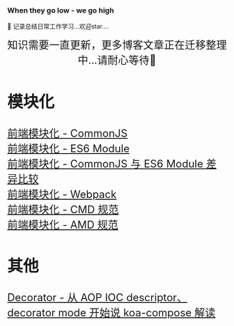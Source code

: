 ### When they go low - we go high

🌈 记录总结日常工作学习...欢迎star....

<!-- 2019 todo list  | status |
-| - |
`TypeScript` | 👋 learning |
`electron` | 🚩 working on |
`node - IPC` | 🚩 working on | -->

<!-- | 优化 | [防抖与节流](/JS/debounce.md) -->

 <!-- [数组方法](/JS/ARRAY_FUNC.md)[对象方法](/JS/OOJECT_FUNC.md)[原型链方法](/JS/JS_COMMON_FUNC.md)-->

<!-- [es6 class](/network/ES6/es6_class.md)
[类的继承](/network/ES6/es6_%E7%B1%BB%E7%9A%84%E7%BB%A7%E6%89%BF.md)
[async 下的异步编程](/network/ES6/async_await_conding.md) -->



<!-- ##### 浏览器系列
* [【浏览器系列 1-1】线程与进程](/browser/JS_browser_thread.md)
* [【浏览器系列 1-2】页面渲染-老话新谈](/network/how_browser_work.md)
* [【浏览器系列 1-3】浏览器存储](/browser/browser_storage.md)
* [【浏览器系列 1-4】Javascript垃圾回收](/JS/GC.md)
* [【浏览器系列 1-5】Javascript内存分配](/JS/memory_allocation.md)
* [【浏览器系列 1-6】浏览器跨域总结](/browser/CORS.md)`hot`
* [【浏览器系列 1-7】性能优化1 - 整体流程优化](/browser/rending_optimize.md)
* [【浏览器系列 1-8】性能优化2 - css基本性能优化](/CSS/css_optimize.md)
* [【浏览器系列 1-9】浏览器事件模型](/JS/eventMode.md)
* [【浏览器系列 1-10】浏览器中的cookie](/browser/cookie.md)   `new`
* [【浏览器系列 1-11】性能优化3 - 从渲染Timeline中深入交互优化](/browser/PaintTiming.md) `new`
* [【浏览器系列 1-12】屏幕刷新与requestAnimationFrame](/CSS/RAF.md)
* [【浏览器系列 1-13】性能优化4 - 从webpack打包配置的优化](/browser/webpack_optimize.md) `new`
* [【浏览器系列 1-14】性能优化5 - 从CSS合成层着手的渲染优化](/CSS/GPU.md) `写作中...`
* 【浏览器系列 1-15】性能优化6 - 前端资源重新加载  -->

<!-- | 其他 | [常见算法的JS实现](/algorithm/common.md/) -->

<!-- ##### ECMAScript 系列`Javascript` `ES6`
* [【ES6 1-1】Decorator - 肩负历史前行](/ES6/decorator.md)
* [【ES6 1-1】Async/await - 同步方式写异步](/ES6/async_await_conding.md)
* [【JS 2-1】Javascript EventLoop In Browser](/JS/eventloop.md)
* [【JS 2-2】再看闭包](/JS/closure.md)
* [【JS 2-3】作用域链](/JS/[[SCOPE]].md)
* [【JS 2-4】微任务](/JS/microTask.md)
* [【JS 2-5】Javascript模块化方案总结](/project_build/js_modules.md)
* [【JS 2-6】this指向哪里](/JS/apply_call_bind_this.md)
* [【JS 2-7】类型检测](/JS/type_inspect.md)
* [【JS 2-7】RAF-熟悉的陌生人](/CSS/RAF.md) `写作中...`
* [【JS 2-8】函数参数传值还是传引用](/JS/function_param.md)    -->

<!-- ##### Typescript
* 【Typescript 1-1】typescript中的模块化
* 【Typescript 1-2】ts + vue2.x 开发总结

##### 设计模式系列
* [【设计模式 1-X】设计模式总览](/design_mode/summary.md)
* [【设计模式 1-1】观察者模式](/design_mode/observer.md)
* [【设计模式 1-2】单例模式](/design_mode/singleton.md)
* [【设计模式 1-3】策略模式](/design_mode/strategy.md)
* [【设计模式 1-4】原型模式](/design_mode/prototype.md) -->


<!-- ##### 手写模拟系列
* [【数据结构 1-1】单链表](/algorithm/data_structure/linkedlist/)、[数组](/algorithm/data_structure/array/)、[顺序栈](/algorithm/data_structure/stack/) 、[顺序队列](/algorithm/data_structure/queue/)
* [【排序 2-1】冒泡排序](/algorithm/data_structure/sort/BubbleSort.js)、[选择排序](/algorithm/data_structure/sort/SelectSort.js)、[插入+希尔排序](/algorithm/data_structure/sort/InsertSort.js)
* [【排序 2-2】归并排序](/algorithm/data_structure/sort/MergeSort.js)、[快速排序](/algorithm/data_structure/sort/QuickSort.js)
* [【排序 2-3】计数排序](/algorithm/data_structure/sort/CountSort.js)、[桶排序](/algorithm/data_structure/sort/BucketSort.js)
* [【模拟 3-1】手工实现一个Promise](https://github.com/HXWfromDJTU/sw-promise)
* [【模拟 3-2】手工实现深拷贝](/algorithm/deepCopy.js)
* [【模拟 3-3】ES3模拟实现 apply-call-bind](/algorithm/bind.js)
* [【模拟 3-4】实现简单的eventEmitter](/algorithm/data_structure/observer.js)
* [【模拟 3-5】数组扁平化](/algorithm/flatten.js)
* [【模拟 3-6】防抖与节流](/algorithm/debounce_throttle.js)
* [【模拟 3-7】New_Extend_Create_Assign_Instanceof模拟](/algorithm/instanceof.js)
* [【模拟 3-8】LazyMan--模拟一个简单的异步链式调用栈](/algorithm/LazyMan.js)
* [【模拟 3-9】模拟一个基础的前端路由](/algorithm/router)  `new`
* [【模拟 3-10】模拟一个简单的KOA](https://github.com/HXWfromDJTU/sw-koa)  `new`

##### 网络传输系列
* [【传输层 1-1】DNS基本原理](/network/DNS.md)
* [【传输层 1-2】TCP与UDP](/network/network_class/TCP.md)
* [【应用层 2-1】HTTP 2.0🔱](/network/http/http2.0.md)
* [【应用层 2-2】HTTP状态码 - 从报文头一一分析](/network/http/status_code/summary.md) `hot`
* [【应用层 2-3】从报文分析HTTPS握手过程](/network/http/https.md)
* [【应用层 2-4】“熟悉而陌生”的GET_&_POST](/network/http/post_get.md)
* [【网络安全 3-1】XSS 与 CSRF](/browser/CSRF_XSS.md)
* [【摸索ssl证书申请及配置】](/network/https_certificate.md)


##### Node系列
* [【node系列 1-1】Node eventLoop](/node/core/eventloop_in_node.md)
* [【node系列 1-2】Node 异步I/O实现](/node/core/node_io.md)
* [【node系列 1-3】socket 与 FileDescription](/network/socket.md)
* [【node系列 1-4】libuv源码解读](/node/core/libuv/libUV.md)
* [【node系列 1-5】node多进程与egg.js](/node/multi_process.md)
* [【node系列 1-6】内建模块之V8](/node/core/v8/v8.md)
* [【node系列 1-7】小议node异常处理](/node/error_handler.md)
* [【node系列 1-8】node架构总览](/node/core/overview.md)

##### React源码解析
* [【React源码 1-1】从React.jsReact对象上的方法](/react/source_ch1.md)
* [【React源码 1-2】从Fiber对象说起的更新与调度](/react/source_ch2.md)



##### 框架 与 工具系列
* [【框架Vue 1-1】vue_compile相关](/vue/vue_render.md)
* [【框架Vue 1-2】vue_nextTick源码解读 与 eventLoop](./vue/nextTick.md)
* [【框架Vue 1-3】vue_DOM更新机制](./vue/vue_dom_nextTick.md)
* [【框架Vue 1-4】手供实现一个双向绑定](/vue/manual_two_way_binding.md)
* [【工具Babel 2-1】babel_原理&基础配置](./project_build/babel.md)
* [【工具Babel 2-1】babel_插件开发](./project_build/babel_plugin_dev.md)
* [【工具Webpack 3-1】webpack工作原理](/project_build/webpack/how_webpack_work.md)
* [【工具Webpack 3-2】webpack多入口配置](./project_build/webpack/multi_entry.md)
* [【框架ElementUI 4-1】源码解读之el-scrollbar](/network/elementUI/elementUI%E6%BA%90%E7%A0%81%E8%A7%A3%E8%AF%BB%E4%B9%8Bel-scrollbar.md)
* [【框架ElementUI 4-2】$message](/network/elementUI/$message.md)
* 【框架ElementUI 4-2】源码解读之Event机制
* [【工具git 5-1】git_flow](/project_build/git/git_flow.md)
* [【工具npm 6-1】node依赖包的版本管理](/project_build/npm_package_version.md) -->

<!-- [axios常见问题](/network/vue/axios%E5%B8%B8%E8%A7%81%E9%97%AE%E9%A2%98.md)-->

<!-- | 开发 | [node依赖包的版本管理](/project/node_module_manage.md)-->


<!-- [Vue组件数据流](/network/vue/Vue%E7%BB%84%E4%BB%B6%E6%95%B0%E6%8D%AE%E6%B5%81.md)-->

<!-- ##### Chrome Devtools使用指南 （待完成）
* 【Devtools 1-1】Element面板 - Rendering
* 【Devtools 2-1】Source面板  - 断点与资源分布
* 【Devtools 3-1】Network面板 - 网络调试
* 【Devtools 3-2】Network面板 - timeline
* 【Devtools 3-3】Performance - 性能监测  -->

<!--
##### 项目难点系列
* 轨迹计算+绘图导致的UI卡顿 -->

<!-- ##### python系列
* [【python系列 1-1】爬虫练习](/python/python/crawler.md)
 -->

<!-- ##### 归纳图例 -->
<!-- ###### vue双向绑定流程图
![vue双向绑定原理流程图](./vue/Vue_twoway_binding.png)


###### Vue-router实现流程图
![Vue-router实现流程图](./vue/vue-router/Vue-router.png) -->

<div align=center>

<font size=5>知识需要一直更新，更多博客文章正在迁移整理中...请耐心等待🚧</span>
</div> 

## 模块化
[前端模块化 - CommonJS](https://github.com/HXWfromDJTU/blog/issues/4)  
[前端模块化 - ES6 Module](https://github.com/HXWfromDJTU/blog/issues/5)  
[前端模块化 - CommonJS 与 ES6 Module 差异比较](https://github.com/HXWfromDJTU/blog/issues/6)  
[前端模块化 - Webpack](https://github.com/HXWfromDJTU/blog/issues/9)  
[前端模块化 - CMD 规范](https://github.com/HXWfromDJTU/blog/issues/8)  
[前端模块化 - AMD 规范](https://github.com/HXWfromDJTU/blog/issues/7)  

## 其他
[Decorator - 从 AOP IOC descriptor、decorator mode 开始说 ](https://github.com/HXWfromDJTU/blog/issues/10) 
[koa-compose 解读](https://github.com/HXWfromDJTU/blog/issues/11)



